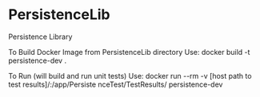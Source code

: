 # PersistenceLib
Persistence Library

To Build Docker Image from PersistenceLib directory Use: docker build -t persistence-dev .

To Run (will build and run unit tests) Use: docker run --rm -v [host path to test results]/:/app/Persiste
nceTest/TestResults/ persistence-dev
